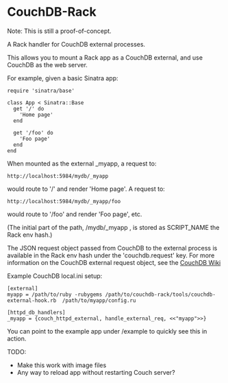 CouchDB-Rack
============

Note: This is still a proof-of-concept.

A Rack handler for CouchDB external processes.

This allows you to mount a Rack app as a CouchDB external, and use CouchDB as the web server.

For example, given a basic Sinatra app:

    require 'sinatra/base'
    
    class App < Sinatra::Base
      get '/' do
        'Home page'
      end
      
      get '/foo' do
        'Foo page'
      end
    end


When mounted as the external _myapp, a request to:

    http://localhost:5984/mydb/_myapp

    
would route to '/' and render 'Home page'. A request to:

    http://localhost:5984/mydb/_myapp/foo

   
would route to '/foo' and render 'Foo page', etc.

(The initial part of the path, /mydb/_myapp , is stored as SCRIPT_NAME the Rack env hash.)

The JSON request object passed from CouchDB to the external process is available in the Rack env hash under the 'couchdb.request' key. For more information on the CouchDB external request object, see the [CouchDB Wiki](http://wiki.apache.org/couchdb/ExternalProcesses#JSON_Requests)

Example CouchDB local.ini setup:

    [external]
    myapp = /path/to/ruby -rubygems /path/to/couchdb-rack/tools/couchdb-external-hook.rb  /path/to/myapp/config.ru

    [httpd_db_handlers]
    _myapp = {couch_httpd_external, handle_external_req, <<"myapp">>}
    
    
You can point to the example app under /example to quickly see this in action.

TODO:

* Make this work with image files
* Any way to reload app without restarting Couch server?
